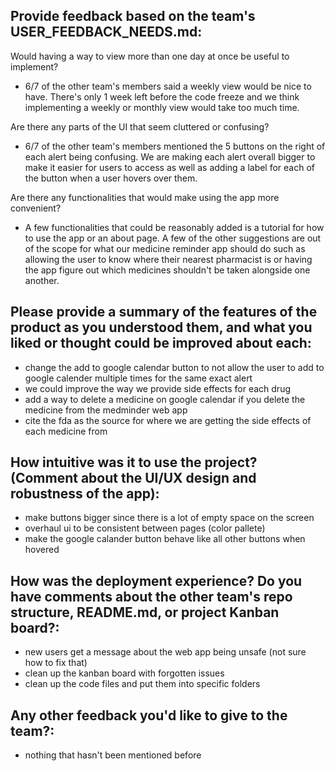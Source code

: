 ## Provide feedback based on the team's USER_FEEDBACK_NEEDS.md:
Would having a way to view more than one day at once be useful to implement?
- 6/7 of the other team's members said a weekly view would be nice to have. There's only 1 week left before the code freeze and we think implementing a weekly or monthly view would take too much time.

Are there any parts of the UI that seem cluttered or confusing?
- 6/7 of the other team's members mentioned the 5 buttons on the right of each alert being confusing. We are making each alert overall bigger to make it easier for users to access as well as adding a label for each of the button when a user hovers over them.

Are there any functionalities that would make using the app more convenient?
- A few functionalities that could be reasonably added is a tutorial for how to use the app or an about page. A few of the other suggestions are out of the scope for what our medicine reminder app should do such as allowing the user to know where their nearest pharmacist is or having the app figure out which medicines shouldn't be taken alongside one another.

## Please provide a summary of the features of the product as you understood them, and what you liked or thought could be improved about each:
- change the add to google calendar button to not allow the user to add to google calender multiple times for the same exact alert
- we could improve the way we provide side effects for each drug
- add a way to delete a medicine on google calendar if you delete the medicine from the medminder web app
- cite the fda as the source for where we are getting the side effects of each medicine from

## How intuitive was it to use the project? (Comment about the UI/UX design and robustness of the app):
- make buttons bigger since there is a lot of empty space on the screen
- overhaul ui to be consistent between pages (color pallete)
- make the google calander button behave like all other buttons when hovered

## How was the deployment experience? Do you have comments about the other team's repo structure, README.md, or project Kanban board?:
- new users get a message about the web app being unsafe (not sure how to fix that)
- clean up the kanban board with forgotten issues
- clean up the code files and put them into specific folders

## Any other feedback you'd like to give to the team?:
- nothing that hasn't been mentioned before
